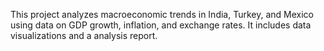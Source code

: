 This project analyzes macroeconomic trends in India, Turkey, and Mexico using data on GDP growth, inflation, and exchange rates. It includes data visualizations and a analysis report.
